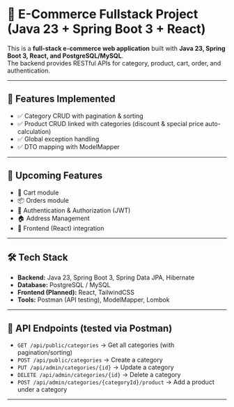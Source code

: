 # 🛒 E-Commerce Fullstack Project (Java 23 + Spring Boot 3 + React)

This is a **full-stack e-commerce web application** built with **Java 23, Spring Boot 3, React, and PostgreSQL/MySQL**.  
The backend provides RESTful APIs for category, product, cart, order, and authentication.

---

## 🚀 Features Implemented
- ✅ Category CRUD with pagination & sorting  
- ✅ Product CRUD linked with categories (discount & special price auto-calculation)  
- ✅ Global exception handling  
- ✅ DTO mapping with ModelMapper  

---

## 🔮 Upcoming Features
- 🛒 Cart module  
- 📦 Orders module  
- 👤 Authentication & Authorization (JWT)  
- 🏠 Address Management  
- 🎨 Frontend (React) integration  

---

## 🛠️ Tech Stack
- **Backend:** Java 23, Spring Boot 3, Spring Data JPA, Hibernate  
- **Database:** PostgreSQL / MySQL  
- **Frontend (Planned):** React, TailwindCSS  
- **Tools:** Postman (API testing), ModelMapper, Lombok  

---

## 📂 API Endpoints (tested via Postman)
- `GET /api/public/categories` → Get all categories (with pagination/sorting)  
- `POST /api/public/categories` → Create a category  
- `PUT /api/admin/categories/{id}` → Update a category  
- `DELETE /api/admin/categories/{id}` → Delete a category  
- `POST /api/admin/categories/{categoryId}/product` → Add a product under a category  

---


